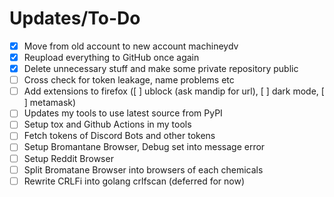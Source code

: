 # Updates/To-Do
- [x] Move from old account to new account machineydv
- [x] Reupload everything to GitHub once again
- [x] Delete unnecessary stuff and make some private repository public
- [ ] Cross check for token leakage, name problems etc
- [ ] Add extensions to firefox ([ ] ublock (ask mandip for url), [ ] dark mode, [ ] metamask)
- [ ] Updates my tools to use latest source from PyPI
- [ ] Setup tox and Github Actions in my tools
- [ ] Fetch tokens of Discord Bots and other tokens
- [ ] Setup Bromantane Browser, Debug set into message error
- [ ] Setup Reddit Browser
- [ ] Split Bromatane Browser into browsers of each chemicals
- [ ] Rewrite CRLFi into golang crlfscan (deferred for now)
